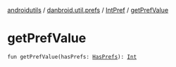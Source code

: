 [androidutils](../../index.md) / [danbroid.util.prefs](../index.md) / [IntPref](index.md) / [getPrefValue](./get-pref-value.md)

# getPrefValue

`fun getPrefValue(hasPrefs: `[`HasPrefs`](../-has-prefs/index.md)`): `[`Int`](https://kotlinlang.org/api/latest/jvm/stdlib/kotlin/-int/index.html)
